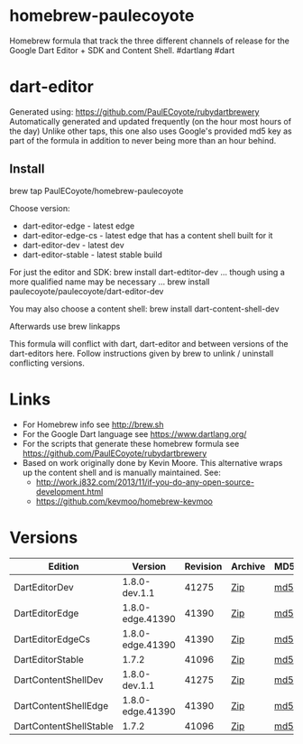 homebrew-paulecoyote
====================

Homebrew formula that track the three different channels of release for the Google Dart Editor + SDK and Content Shell.  #dartlang #dart

dart-editor
===========

Generated using: https://github.com/PaulECoyote/rubydartbrewery
Automatically generated and updated frequently (on the hour most hours of the day)
Unlike other taps, this one also uses Google's provided md5 key as part of the formula in addition to never being more than an hour behind.

Install
-------
brew tap PaulECoyote/homebrew-paulecoyote

Choose version:
* dart-editor-edge - latest edge
* dart-editor-edge-cs - latest edge that has a content shell built for it
* dart-editor-dev - latest dev
* dart-editor-stable - latest stable build

For just the editor and SDK:
brew install dart-edtitor-dev
... though using a more qualified name may be necessary ...
brew install paulecoyote/paulecoyote/dart-editor-dev

You may also choose a content shell:
brew install dart-content-shell-dev

Afterwards use 
brew linkapps

This formula will conflict with dart, dart-editor and between versions of the dart-editors here.  Follow instructions given by brew to unlink / uninstall conflicting versions.

Links
=====
* For Homebrew info see http://brew.sh
* For the Google Dart language see https://www.dartlang.org/
* For the scripts that generate these homebrew formula see https://github.com/PaulECoyote/rubydartbrewery
* Based on work originally done by Kevin Moore. This alternative wraps up the content shell and is manually maintained.  See: 
    * http://work.j832.com/2013/11/if-you-do-any-open-source-development.html
    * https://github.com/kevmoo/homebrew-kevmoo

Versions
========
| Edition | Version | Revision | Archive | MD5 | Notes |
| ------- | ------- | -------- | ------- | --- | ----- |
| DartEditorDev | 1.8.0-dev.1.1 | 41275 | [Zip](https://storage.googleapis.com/dart-archive/channels/dev/release/41275/editor/darteditor-macos-x64.zip) | [md5](https://storage.googleapis.com/dart-archive/channels/dev/release/41275/editor/darteditor-macos-x64.zip.md5sum) | [Changes](https://storage.googleapis.com/dart-archive/channels/dev/release/latest/changelog.html) |
| DartEditorEdge | 1.8.0-edge.41390 | 41390 | [Zip](https://storage.googleapis.com/dart-archive/channels/be/raw/41390/editor/darteditor-macos-x64.zip) | [md5](https://storage.googleapis.com/dart-archive/channels/be/raw/41390/editor/darteditor-macos-x64.zip.md5sum) | - |
| DartEditorEdgeCs | 1.8.0-edge.41390 | 41390 | [Zip](https://storage.googleapis.com/dart-archive/channels/be/raw/41390/editor/darteditor-macos-x64.zip) | [md5](https://storage.googleapis.com/dart-archive/channels/be/raw/41390/editor/darteditor-macos-x64.zip.md5sum) | - |
| DartEditorStable | 1.7.2 | 41096 | [Zip](https://storage.googleapis.com/dart-archive/channels/stable/release/41096/editor/darteditor-macos-x64.zip) | [md5](https://storage.googleapis.com/dart-archive/channels/stable/release/41096/editor/darteditor-macos-x64.zip.md5sum) | [Changes](https://storage.googleapis.com/dart-archive/channels/stable/release/latest/changelog.html) |
| DartContentShellDev | 1.8.0-dev.1.1 | 41275 | [Zip](https://storage.googleapis.com/dart-archive/channels/dev/release/41275/dartium/content_shell-macos-ia32-release.zip) | [md5](https://storage.googleapis.com/dart-archive/channels/dev/release/41275/dartium/content_shell-macos-ia32-release.zip.md5sum) | - |
| DartContentShellEdge | 1.8.0-edge.41390 | 41390 | [Zip](https://storage.googleapis.com/dart-archive/channels/be/raw/41390/dartium/content_shell-macos-ia32-release.zip) | [md5](https://storage.googleapis.com/dart-archive/channels/be/raw/41390/dartium/content_shell-macos-ia32-release.zip.md5sum) | - |
| DartContentShellStable | 1.7.2 | 41096 | [Zip](https://storage.googleapis.com/dart-archive/channels/stable/release/41096/dartium/content_shell-macos-ia32-release.zip) | [md5](https://storage.googleapis.com/dart-archive/channels/stable/release/41096/dartium/content_shell-macos-ia32-release.zip.md5sum) | - |

